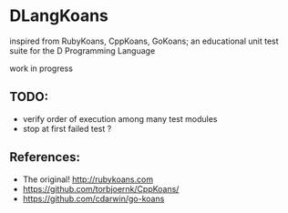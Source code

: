 DLangKoans
==========

inspired from RubyKoans, CppKoans, GoKoans; an educational unit test suite for the D Programming Language

work in progress

TODO:
----
 - verify order of execution among many test modules
 - stop at first failed test ?


References:
-----------
 - The original! http://rubykoans.com
 - https://github.com/torbjoernk/CppKoans/
 - https://github.com/cdarwin/go-koans

